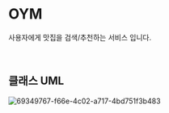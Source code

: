 # OYM
사용자에게 맛집을 검색/추천하는 서비스 입니다.

<br>

## 클래스 UML
![69349767-f66e-4c02-a717-4bd751f3b483](https://github.com/user-attachments/assets/a92fe676-0c7b-4478-986a-0735544bcbc6)
